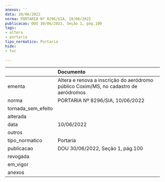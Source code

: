 ```yaml
---
anexos: ''
data: 10/06/2022
norma: PORTARIA Nº 8296/SIA, 10/06/2022
publicacao: DOU 30/06/2022, Seção 1, pág.100
tags:
- altera
- portaria
tipo_normatico: Portaria
hide: 
- toc 
 
---
```


|                    | Documento                                                                            |
|:-------------------|:-------------------------------------------------------------------------------------|
| ementa             | Altera e renova a inscrição do aeródromo público Coxim/MS, no cadastro de aeródromos |
| norma              | PORTARIA Nº 8296/SIA, 10/06/2022                                                     |
| tornada_sem_efeito |                                                                                      |
| alterada           |                                                                                      |
| data               | 10/06/2022                                                                           |
| outros             |                                                                                      |
| tipo_normatico     | Portaria                                                                             |
| publicacao         | DOU 30/06/2022, Seção 1, pág.100                                                     |
| revogada           |                                                                                      |
| em_vigor           |                                                                                      |
| anexos             |                                                                                      |